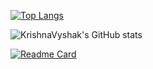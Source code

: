 [![Top Langs](https://github-readme-stats.vercel.app/api/top-langs/?username=KrishnaVyshak&layout=compact)](https://github.com/KrishnaVyshak/github-readme-stats)

![KrishnaVyshak's GitHub stats](https://github-readme-stats.vercel.app/api?username=KrishnaVyshak&show_icons=true&theme=radical)

[![Readme Card](https://github-readme-stats.vercel.app/api/pin/?username=KrishnaVyshak&repo=Chess)](https://github.com/KrishnaVyshak/github-readme-stats)
<!---KrishnaVyshak/KrishnaVyshak is a ✨ special ✨ repository because its `README.md` (this file) appears on your GitHub profile.
You can click the Preview link to take a look at your changes.
--->
